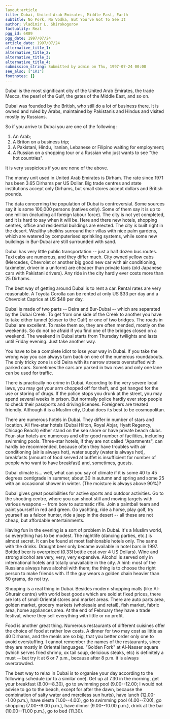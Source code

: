 ```yaml
---
layout:article
title: Dubai, United Arab Emirates, Middle East, Earth
subtitle: No Pork, No Vodka, But You've Got To See It
author: Vladimir L. Shirokogorov
factuality: Real
pgg_id: 6R89
pgg_date: 1997/07/24
article_date: 1997/07/24
alternative_title_1: 
alternative_title_2: 
alternative_title_3: 
alternative_title_4: 
submission_string: Submitted by admin on Thu, 1997-07-24 00:00
see_also: ["1R1"]
footnotes: {}
---
```

<div>
<p>Dubai is the most significant city of the United Arab Emirates, the trade Mecca, the pearl of the Gulf, the gates of the Middle East, and so on.</p>
<p>Dubai was founded by the British, who still do a lot of business there. It is owned and ruled by Arabs, maintained by Pakistanis and Hindus and visited mostly by Russians.</p>
<p>So if you arrive to Dubai you are one of the following:</p>
<ol>
<li value="1">An Arab;</li>
<li value="2">A Briton on a business trip;</li>
<li value="3">A Pakistani, Hindu, Iranian, Lebanese or Filipino waiting for employment;</li>
<li value="4">A Russian on a shopping tour or a Russian who just wants to see "the hot countries".</li>
</ol>
<p>It is very suspicious if you are none of the above.</p>
<p>The money unit used in United Arab Emirates is Dirham. The rate since 1971 has been 3.65 Dirhams per US Dollar. Big trade centres and state institutions accept only Dirhams, but small stores accept dollars and British pounds.</p>
<p>The data concerning the population of Dubai is controversial. Some sources say it is some 100,000 persons (natives only). Some of them say it is up to one million (including all foreign labour force). The city is not yet completed, and it is hard to say when it will be. Here and there new hotels, shopping centres, office and residential buildings are erected. The city is built right in the desert. Wealthy sheikhs surround their villas with nice palm gardens, which are watered by computerised sprinkling systems, while some new buildings in Bur-Dubai are still surrounded with sand.</p>
<p>Dubai has very little public transportation -- just a half dozen bus routes. Taxi cabs are numerous, and they differ much. City owned yellow cabs (Mercedes, Chevrolet or another big good new car with air conditioning, taximeter, driver in a uniform) are cheaper than private taxis (old Japanese cars with Pakistani drivers). Any ride in the city hardly ever costs more than 25 Dirhams.</p>
<p>The best way of getting around Dubai is to rent a car. Rental rates are very reasonable. A Toyota Corolla can be rented at only US $33 per day and a Chevrolet Caprice at US $48 per day.</p>
<p>Dubai is made of two parts -- Deira and Bur-Dubai -- which are separated by the Dubai Creek. To get from one side of the Creek to another you have to take either tunnel (closer to the Gulf) or one of two bridges. The roads in Dubai are excellent. To make them so, they are often mended, mostly on the weekends. So do not be afraid if you find one of the bridges closed on a weekend. The weekend in Dubai starts from Thursday twilights and lasts until Friday evening. Just take another way.</p>
<p>You have to be a complete idiot to lose your way in Dubai. If you take the wrong way you can always turn back on one of the numerous roundabouts. The only tricky zone is old Deira with its narrow streets overstuffed with parked cars. Sometimes the cars are parked in two rows and only one lane can be used for traffic.</p>
<p>There is practically no crime in Dubai. According to the very severe local laws, you may get your arm chopped off for theft, and get hanged for the use or storing of drugs. If the police stops you drunk at the street, you may spend several weeks in prison. But normally police hardly ever stop people to check their passports and driving licenses. Foreigners are treated friendly. Although it is a Muslim city, Dubai does its best to be cosmopolitan.</p>
<p>There are numerous hotels in Dubai. They differ in number of stars and location. All five-star hotels (Dubai Hilton, Royal Abjar, Hyatt Regency, Chicago Beach) either stand on the sea shore or have private beach clubs. Four-star hotels are numerous and offer good number of facilities, including swimming pools. Three-star hotels, if they are not called "Apartments", can hardly be recommended, because often they have troubles with air conditioning (air is always hot), water supply (water is always hot), breakfasts (amount of food served at buffet is insufficient for number of people who want to have breakfast) and, sometimes, guests.</p>
<p>Dubai climate is... well, what can you say of climate if it is some 40 to 45 degrees centigrade in summer, about 30 in autumn and spring and some 25 with an occasional shower in winter. (The moisture is always above 90%)?</p>
<p>Dubai gives great possibilities for active sports and outdoor activities. Go to the shooting centre, where you can shoot still and moving targets with various weapons -- from bow to automatic rifle. Join a paintball team and paint yourself in red and green. Go yachting, ride a horse, play golf, try yourself as a falcon hunter, ride a jeep in the desert -- all these are not cheap, but affordable entertainments.</p>
<p>Having fun in the evening is a sort of problem in Dubai. It's a Muslim world, so everything has to be modest. The nightlife (dancing parties, etc.) is almost secret. It can be found at most fashionable hotels only. The same with the drinks. Draught beer only became available in hotel bars in 1997. Bottled beer is overpriced (0.33l bottle cost over 4 US Dollars). Wine and strong alcohol are very, very, very expensive. Alcohol is served only in international hotels and totally unavailable in the city. A hint: most of the Russians always have alcohol with them; the thing is to choose the right person to make friends with. If the guy wears a golden chain heavier than 50 grams, do not try.</p>
<p>Shopping is a real thing in Dubai. Besides modern shopping malls (like Al-Ghurair centre) with world best goods which are sold at fixed prices, there are lots of small Oriental stores and market areas. There are auto parts area, golden market, grocery markets (wholesale and retail), fish market, fabric area, home appliances area. At the end of February they have a trade festival, where they sell everything with little or no profit.</p>
<p>Food is another great thing. Numerous restaurants of different cuisines offer the choice of food at rather low costs. A dinner for two may cost as little as 40 Dirhams, and the meals are so big, that you better order only one to avoid overstuffing. I cannot remember the names of the restaurants, since they are mostly in Oriental languages. "Golden Fork" at Al-Nasser square (which serves fried shrimp, ox tail soup, delicious steaks, etc) is definitely a must -- but try it at 6 or 7 p.m., because after 8 p.m. it is always overcrowded.</p>
<p>The best way to relax in Dubai is to organise your day according to the following schedule (or to a similar one). Get up at 7.30 in the morning, get your breakfast (8.00--8.30), go to swimming pool (9.00--12.00; I would not advise to go to the beach, except for after the dawn, because the combination of salty water and merciless sun hurts), have lunch (12.00--1.00 p.m.), have siesta (1.00--4.00), go to swimming pool (4.00--7.00), go shopping (7.00--9.00 p.m.), have dinner (9.00--10.00 p.m.), drink at the bar (10.00--11.00 p.m.), go to bed (11.30).</p>
</div>
